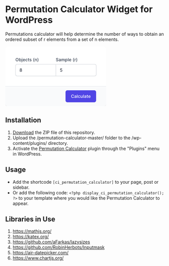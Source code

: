 # Permutation Calculator Widget for WordPress

Permutations calculator will help determine the number of ways to obtain an ordered subset of r elements from a set of n elements.

![Permutation Calculator Input Form](/assets/images/screenshot-1.png "Permutation Calculator Input Form")

## Installation

1. [Download](https://github.com/pub-calculator-io/permutation-calculator/archive/refs/heads/master.zip) the ZIP file of this repository.
2. Upload the /permutation-calculator-master/ folder to the /wp-content/plugins/ directory.
3. Activate the [Permutation Calculator](https://www.calculator.io/permutation-calculator/ "Permutation Calculator Homepage") plugin through the "Plugins" menu in WordPress.

## Usage
* Add the shortcode `[ci_permutation_calculator]` to your page, post or sidebar.
* Or add the following code: `<?php display_ci_permutation_calculator(); ?>` to your template where you would like the Permutation Calculator to appear.

## Libraries in Use
1. https://mathjs.org/
2. https://katex.org/
3. https://github.com/aFarkas/lazysizes
4. https://github.com/RobinHerbots/Inputmask
5. https://air-datepicker.com/
6. https://www.chartjs.org/
